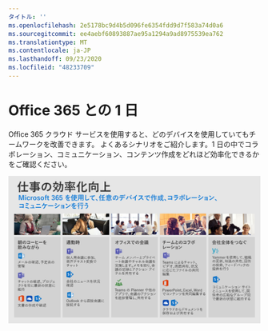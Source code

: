 ```yaml
---
タイトル: ''
ms.openlocfilehash: 2e5178bc9d4b5d096fe6354fdd9d7f583a74d0a6
ms.sourcegitcommit: ee4aebf60893887ae95a1294a9ad8975539ea762
ms.translationtype: MT
ms.contentlocale: ja-JP
ms.lasthandoff: 09/23/2020
ms.locfileid: "48233709"
---
```

# <a name="day-in-the-life-with-office-365"></a>Office 365 との 1 日

Office 365 クラウド サービスを使用すると、どのデバイスを使用していてもチームワークを改善できます。  よくあるシナリオをご紹介します。1 日の中でコラボレーション、コミュニケーション、コンテンツ作成をどれほど効率化できるかをご確認ください。  

![1 日のビジュアル](media/m365day.png)

